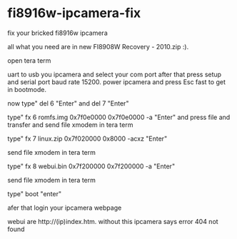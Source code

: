 # fi8916w-ipcamera-fix
fix your bricked fi8916w ipcamera



all what you need are in new FI8908W Recovery - 2010.zip :).

open tera term

uart to usb you ipcamera and select your com port
after that press setup and serial port baud rate 15200.
power ipcamera and press Esc fast to get in bootmode.

now type" del 6 "Enter" and del 7 "Enter"



type" fx 6 romfs.img 0x7f0e0000 0x7f0e0000 -a "Enter"
and press file and transfer and 
send file xmodem in tera term

type" fx 7 linux.zip 0x7f020000 0x8000 -acxz "Enter"

send file xmodem in tera term

type" fx 8 webui.bin 0x7f200000 0x7f200000 -a "Enter"

send file xmodem in tera term

type" boot "enter"

afer that login your ipcamera webpage

webui are http://(ip)index.htm. without this ipcamera says error 404 not found

